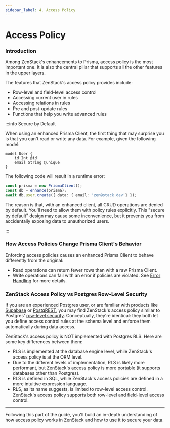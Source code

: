 ```yaml
---
sidebar_label: 4. Access Policy
---
```


# Access Policy

### Introduction

Among ZenStack's enhancements to Prisma, access policy is the most important one. It is also the central pillar that supports all the other features in the upper layers.

The features that ZenStack's access policy provides include:

- Row-level and field-level access control
- Accessing current user in rules
- Accessing relations in rules
- Pre and post-update rules
- Functions that help you write advanced rules

:::info Secure by Default

When using an enhanced Prisma Client, the first thing that may surprise you is that you can't read or write any data. For example, given the following model:

```zmodel
model User {
    id Int @id
    email String @unique
}
```

The following code will result in a runtime error:

```ts
const prisma = new PrismaClient();
const db = enhance(prisma);
await db.user.create({ data: { email: 'zen@stack.dev'} });
```

The reason is that, with an enhanced client, all CRUD operations are denied by default. You'll need to allow them with policy rules explicitly. This "secure by default" design may cause some inconvenience, but it prevents you from accidentally exposing data to unauthorized users.

:::

### How Access Policies Change Prisma Client's Behavior

Enforcing access policies causes an enhanced Prisma Client to behave differently from the original:

- Read operations can return fewer rows than with a raw Prisma Client.
- Write operations can fail with an error if policies are violated. See [Error Handling](../../../reference/error-handling) for more details.

### ZenStack Access Policy vs Postgres Row-Level Security

If you are an experienced Postgres user, or are familiar with products like [Supabase](https://supabase.com/) or [PostgREST](https://postgrest.org/), you may find ZenStack's access policy similar to Postgres' [row-level security](https://www.postgresql.org/docs/current/ddl-rowsecurity.html). Conceptually, they're identical: they both let you define access control rules at the schema level and enforce them automatically during data access.

ZenStack's access policy is NOT implemented with Postgres RLS. Here are some key differences between them:

- RLS is implemented at the database engine level, while ZenStack's access policy is at the ORM level.
- Due to the different levels of implementation, RLS is likely more performant, but ZenStack's access policy is more portable (it supports databases other than Postgres).
- RLS is defined in SQL, while ZenStack's access policies are defined in a more intuitive expression language.
- RLS, as its name suggests, is limited to row-level access control. ZenStack's access policy supports both row-level and field-level access control.

---

Following this part of the guide, you'll build an in-depth understanding of how access policy works in ZenStack and how to use it to secure your data.
